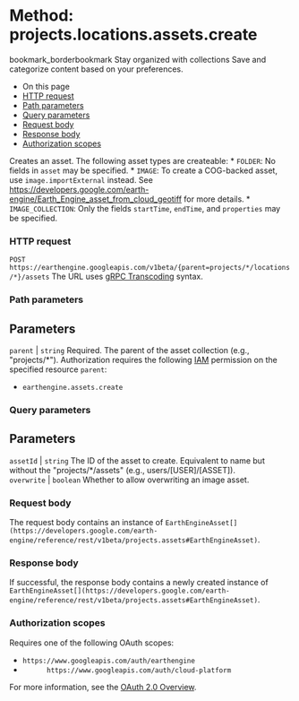  
#  Method: projects.locations.assets.create
bookmark_borderbookmark Stay organized with collections  Save and categorize content based on your preferences. 
  * On this page
  * [HTTP request](https://developers.google.com/earth-engine/reference/rest/v1beta/projects.locations.assets/create#http-request)
  * [Path parameters](https://developers.google.com/earth-engine/reference/rest/v1beta/projects.locations.assets/create#path-parameters)
  * [Query parameters](https://developers.google.com/earth-engine/reference/rest/v1beta/projects.locations.assets/create#query-parameters)
  * [Request body](https://developers.google.com/earth-engine/reference/rest/v1beta/projects.locations.assets/create#request-body)
  * [Response body](https://developers.google.com/earth-engine/reference/rest/v1beta/projects.locations.assets/create#response-body)
  * [Authorization scopes](https://developers.google.com/earth-engine/reference/rest/v1beta/projects.locations.assets/create#authorization-scopes)


Creates an asset.
The following asset types are createable: * `FOLDER`: No fields in `asset` may be specified. * `IMAGE`: To create a COG-backed asset, use `image.importExternal` instead. See <https://developers.google.com/earth-engine/Earth_Engine_asset_from_cloud_geotiff> for more details. * `IMAGE_COLLECTION`: Only the fields `startTime`, `endTime`, and `properties` may be specified.
### HTTP request
`POST https://earthengine.googleapis.com/v1beta/{parent=projects/*/locations/*}/assets`
The URL uses [gRPC Transcoding](https://google.aip.dev/127) syntax.
### Path parameters
Parameters  
---  
`parent` |  `string` Required. The parent of the asset collection (e.g., "projects/*"). Authorization requires the following [IAM](https://cloud.google.com/iam/docs/) permission on the specified resource `parent`:
  * `earthengine.assets.create`

  
### Query parameters
Parameters  
---  
`assetId` |  `string` The ID of the asset to create. Equivalent to name but without the "projects/*/assets" (e.g., users/[USER]/[ASSET]).  
`overwrite` |  `boolean` Whether to allow overwriting an image asset.  
### Request body
The request body contains an instance of `EarthEngineAsset[](https://developers.google.com/earth-engine/reference/rest/v1beta/projects.assets#EarthEngineAsset)`.
### Response body
If successful, the response body contains a newly created instance of `EarthEngineAsset[](https://developers.google.com/earth-engine/reference/rest/v1beta/projects.assets#EarthEngineAsset)`.
### Authorization scopes
Requires one of the following OAuth scopes:
  * `https://www.googleapis.com/auth/earthengine`
  * `      https://www.googleapis.com/auth/cloud-platform`


For more information, see the [OAuth 2.0 Overview](https://developers.google.com/identity/protocols/OAuth2).
